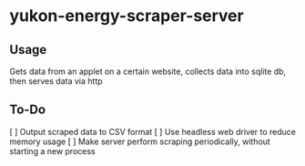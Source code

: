 # yukon-energy-scraper-server

## Usage
Gets data from an applet on a certain website, collects data into sqlite db, then serves data via http

## To-Do
[ ] Output scraped data to CSV format
[ ] Use headless web driver to reduce memory usage
[ ] Make server perform scraping periodically, without starting a new process
